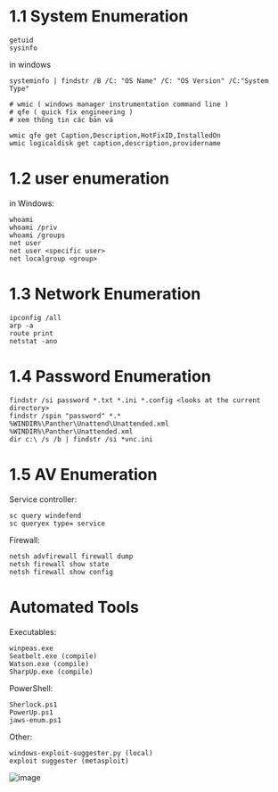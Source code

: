 # 1.1 System Enumeration

```
getuid
sysinfo
```

in windows

```
systeminfo | findstr /B /C: "OS Name" /C: "OS Version" /C:"System Type"

# wmic ( windows manager instrumentation command line )
# qfe ( quick fix engineering )
# xem thông tin các bản vá

wmic qfe get Caption,Description,HotFixID,InstalledOn
wmic logicaldisk get caption,description,providername
```

# 1.2 user enumeration

in Windows:

```
whoami
whoami /priv
whoami /groups
net user
net user <specific user>
net localgroup <group>
```

# 1.3 Network Enumeration

```
ipconfig /all
arp -a
route print
netstat -ano
```

# 1.4 Password Enumeration

```
findstr /si password *.txt *.ini *.config <looks at the current directory>
findstr /spin "password" *.*
%WINDIR%\Panther\Unattend\Unattended.xml
%WINDIR%\Panther\Unattended.xml
dir c:\ /s /b | findstr /si *vnc.ini
```

# 1.5 AV Enumeration

Service controller:

```
sc query windefend
sc queryex type= service

```

Firewall:

```
netsh advfirewall firewall dump
netsh firewall show state
netsh firewall show config
```

# Automated Tools

Executables:

```
winpeas.exe
Seatbelt.exe (compile)
Watson.exe (compile)
SharpUp.exe (compile)

```

PowerShell:

```
Sherlock.ps1
PowerUp.ps1
jaws-enum.ps1

```

Other:

```
windows-exploit-suggester.py (local)
exploit suggester (metasploit)

```
![image](https://github.com/Manh130902/Windows-Privilege-Escalation/assets/93723285/9f27a40d-b57c-4034-8012-141fd20b0f3c)

